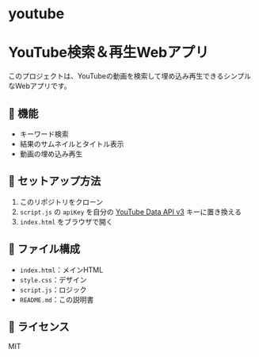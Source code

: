 # youtube
# YouTube検索＆再生Webアプリ

このプロジェクトは、YouTubeの動画を検索して埋め込み再生できるシンプルなWebアプリです。

## 🔧 機能
- キーワード検索
- 結果のサムネイルとタイトル表示
- 動画の埋め込み再生

## 🚀 セットアップ方法

1. このリポジトリをクローン
2. `script.js` の `apiKey` を自分の [YouTube Data API v3](https://console.cloud.google.com/apis/library/youtube.googleapis.com) キーに置き換える
3. `index.html` をブラウザで開く

## 📁 ファイル構成
- `index.html`：メインHTML
- `style.css`：デザイン
- `script.js`：ロジック
- `README.md`：この説明書

## 📝 ライセンス
MIT
